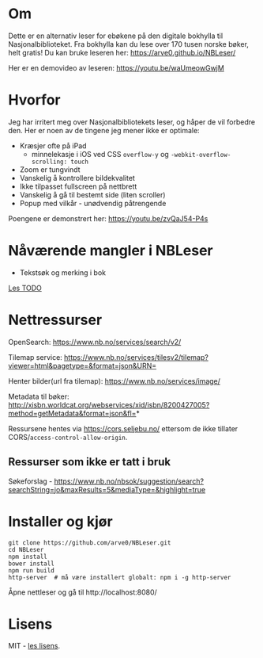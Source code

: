 Om
==
Dette er en alternativ leser for ebøkene på den digitale bokhylla til Nasjonalbiblioteket. Fra bokhylla kan du lese over 170 tusen norske bøker, helt gratis! Du kan bruke leseren her: https://arve0.github.io/NBLeser/

Her er en demovideo av leseren: https://youtu.be/waUmeowGwjM

Hvorfor
=======
Jeg har irritert meg over Nasjonalbibliotekets leser, og håper de vil forbedre den. Her er noen av de tingene jeg mener ikke er optimale:

* Kræsjer ofte på iPad
    - minnelekasje i iOS ved CSS `overflow-y` og `-webkit-overflow-scrolling: touch`
* Zoom er tungvindt
* Vanskelig å kontrollere bildekvalitet
* Ikke tilpasset fullscreen på nettbrett
* Vanskelig å gå til bestemt side (liten scroller)
* Popup med vilkår - unødvendig påtrengende

Poengene er demonstrert her: https://youtu.be/zvQaJ54-P4s

# Nåværende mangler i NBLeser
* Tekstsøk og merking i bok

[Les TODO](TODO.md)

# Nettressurser
OpenSearch:
https://www.nb.no/services/search/v2/

Tilemap service:
https://www.nb.no/services/tilesv2/tilemap?viewer=html&pagetype=&format=json&URN=

Henter bilder(url fra tilemap):
https://www.nb.no/services/image/

Metadata til bøker:
http://xisbn.worldcat.org/webservices/xid/isbn/8200427005?method=getMetadata&format=json&fl=*

Ressursene hentes via https://cors.seljebu.no/ ettersom de ikke tillater CORS/`access-control-allow-origin`.

## Ressurser som ikke er tatt i bruk
Søkeforslag - https://www.nb.no/nbsok/suggestion/search?searchString=jo&maxResults=5&mediaType=&highlight=true

# Installer og kjør
```
git clone https://github.com/arve0/NBLeser.git
cd NBLeser
npm install
bower install
npm run build
http-server  # må være installert globalt: npm i -g http-server
```
Åpne nettleser og gå til http://localhost:8080/

# Lisens
MIT - [les lisens](LICENSE.md).
